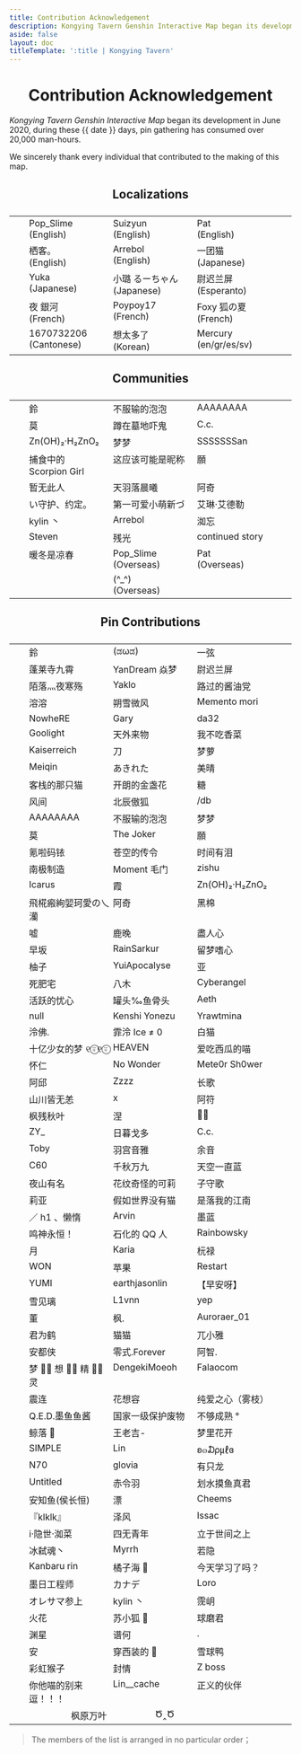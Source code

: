 ```yaml
---
title: Contribution Acknowledgement
description: Kongying Tavern Genshin Interactive Map began its development in June 2020, during these days, pin gathering has consumed over 20,000 man-hours. We sincerely thank every individual that contributed to the making of this map. We sincerely thank every individual that contributed to the making of this map.
aside: false
layout: doc
titleTemplate: ':title | Kongying Tavern'
---
```


<script setup>
import { ref } from 'vue';
import dayjs from 'dayjs';

const date = ref(dayjs().diff(dayjs('2020-06-1'), 'day'));
</script>

# Contribution Acknowledgement

_Kongying Tavern Genshin Interactive Map_ began its development in June 2020, during these <time> {{ date }} </time> days, pin gathering has consumed over 20,000 man-hours.

We sincerely thank every individual that contributed to the making of this map.

## Localizations

| Name                                |
| ----------------------------------- |
| Pop_Slime <br /> (English)    |
| Suizyun <br /> (English)      |
| Pat <br /> (English)          |
| 栖客。<br /> (English)           |
| Arrebol <br /> (English)      |
| 一团猫 <br /> (Japanese)         |
| Yuka <br /> (Japanese)        |
| 小璐 るーちゃん <br /> (Japanese)    |
| 尉迟兰屏 <br /> (Esperanto)       |
| 夜 銀河 <br /> (French)          |
| Poypoy17 <br /> (French)      |
| Foxy 狐の夏 <br /> (French)      |
| 1670732206 <br /> (Cantonese) |
| 想太多了 <br /> (Korean)          |
| Mercury <br /> (en/gr/es/sv)  |

## Communities

| Name                                     |
| ---------------------------------------- |
| 鈴                                        |
| 不服输的泡泡                                   |
| AAAAAAAA                                 |
| 莫                                        |
| 蹲在墓地吓鬼                                   |
| C.c.                                     |
| Zn(OH)₂·H₂ZnO₂                           |
| 梦梦                                       |
| SSSSSSSan                                |
| 捕食中的 Scorpion Girl                       |
| 这应该可能是昵称                                 |
| 願                                        |
| 暂无此人                                     |
| 天羽落晨曦                                    |
| 阿奇                                       |
| い守护、约定。                                  |
| 第一可爱小萌新づ                                 |
| 艾琳·艾德勒                                   |
| kylin 丶                                  |
| Arrebol                                  |
| 洳忘                                       |
| Steven                                   |
| 残光                                       |
| continued story                          |
| 暖冬是凉春                                    |
| Pop_Slime <br /> (Overseas)        |
| Pat <br /> (Overseas)              |
| \(\^\_\^\) <br /> (Overseas) |

## Pin Contributions

| Name             |
| ---------------- |
| 鈴                |
| (ಡωಡ)            |
| 一弦               |
| 蓬莱寺九霄            |
| YanDream 焱梦      |
| 尉迟兰屏             |
| 陌落灬夜寒殇           |
| Yaklo            |
| 路过的酱油党           |
| 溶溶               |
| 朔雪微风             |
| Memento mori     |
| NowheRE          |
| Gary             |
| da32             |
| Goolight         |
| 天外来物             |
| 我不吃香菜            |
| Kaiserreich      |
| 刀                |
| 梦萝               |
| Meiqin           |
| あきれた             |
| 美晴               |
| 客栈的那只猫           |
| 开朗的金盏花           |
| 糖                |
| 风间               |
| 北辰傲狐             |
| /db              |
| AAAAAAAA         |
| 不服输的泡泡           |
| 梦梦               |
| 莫                |
| The Joker        |
| 願                |
| 氪啦码铱             |
| 苍空的传令            |
| 时间有泪             |
| 南极制造             |
| Moment 毛门        |
| zishu            |
| Icarus           |
| 霞                |
| Zn(OH)₂·H₂ZnO₂   |
| 飛椛瘢絢婯珂愛の乀灡       |
| 阿奇               |
| 黑棉               |
| 嘘                |
| 鹿晚               |
| 盡人心              |
| 早坂               |
| RainSarkur       |
| 留梦嗜心             |
| 柚子               |
| YuiApocalyse     |
| 亚                |
| 死肥宅              |
| 八木               |
| Cyberangel       |
| 活跃的忧心            |
| 罐头‰鱼骨头           |
| Aeth             |
| null             |
| Kenshi Yonezu    |
| Yrawtmina        |
| 泠佛.              |
| 霏泠 Ice ≠ 0       |
| 白猫               |
| 十亿少女的梦 ୧⍤⃝୧⍤⃝    |
| HEAVEN           |
| 爱吃西瓜的喵           |
| 怀仁               |
| No Wonder        |
| Mete0r Sh0wer    |
| 阿邱               |
| Zzzz             |
| 长歌               |
| 山川皆无恙            |
| x                |
| 阿符               |
| 枫残秋叶             |
| 涅                |
| 🖐🏻               |
| ZY\_           |
| 日暮戈多             |
| C.c.             |
| Toby             |
| 羽宫音雅             |
| 余音               |
| C60              |
| 千秋万九             |
| 天空一直蓝            |
| 夜山有名             |
| 花纹奇怪的可莉          |
| 子守歌              |
| 莉亚               |
| 假如世界没有猫          |
| 是落我的江南           |
| ／ h1 、懒惰         |
| Arvin            |
| 墨蓝               |
| 鸣神永恒！            |
| 石化的 QQ 人         |
| Rainbowsky       |
| 月                |
| Karia            |
| 杬禄               |
| WON              |
| 苹果               |
| Restart          |
| YUMI             |
| earthjasonlin    |
| 【早安呀】            |
| 雪见璃              |
| L1vnn            |
| yep              |
| 董                |
| 枫.               |
| Auroraer_01      |
| 君为鹤              |
| 猫猫               |
| 兀小雅              |
| 安都侠              |
| 零式.Forever       |
| 阿智.              |
| 梦 ⃢⃢ 想 ⃢⃢ 精 ⃢⃢ 灵 |
| DengekiMoeoh     |
| Falaocom         |
| 震连               |
| 花想容              |
| 纯爱之心（雾枝）         |
| Q.E.D.墨鱼鱼酱       |
| 国家一级保护废物         |
| 不够成熟 °           |
| 鲸落 🐳             |
| 王老吉-             |
| 梦里花开             |
| SIMPLE           |
| Lin              |
| ʚ๓₯㎕ɞ            |
| N70              |
| glovia           |
| 有只龙              |
| Untitled         |
| 赤令羽              |
| 划水摸鱼真君           |
| 安知鱼(侯长恒)         |
| 漂                |
| Cheems           |
| 『klklk』          |
| 泽风               |
| Issac            |
| i·隐世·洳菜          |
| 四无青年             |
| 立于世间之上           |
| 冰弑魂丶             |
| Myrrh            |
| 若隐               |
| Kanbaru rin      |
| 橘子海 🍊            |
| 今天学习了吗？          |
| 墨日工程师            |
| カナデ              |
| Loro             |
| オレサマ参上           |
| kylin 丶          |
| 霃岄               |
| 火花               |
| 苏小狐 🦊            |
| 球磨君              |
| 渊星               |
| 谱何               |
| .                |
| 安                |
| 穿西装的 🐶           |
| 雪球鸭              |
| 彩虹猴子             |
| 封情               |
| Z boss           |
| 你他喵的别来逗！！！       |
| Lin\_\_cache |
| 正义的伙伴            |
| 枫原万叶             |
| Ծ‸Ծ              |

> The members of the list is arranged in no particular order；

<style lang="scss" scoped>
h1,h2,h3,h4 {
  text-align: center;
}

h4 {
  opacity: .75;
}

h1 {
  background: var(--vp-home-hero-name-background);
  -webkit-background-clip: text;
  background-clip: text;
  -webkit-text-fill-color: var(--vp-home-hero-name-color);
}

thead {
  display: none;
}

tbody {
display: flex;
  flex-wrap: wrap;
  justify-content: center;
  tr {
    width: 150px;
    border: none;
    background-color: transparent !important;
    &:hover {
      color: var(--vp-button-brand-active-bg);
      transform: translate3d(0, -4px, 0);
      transition: all .5s;
    }
    td {
      display: inline-block;
      width: 100%;
      border: none;
      background-color: transparent !important;
    }
  }
} 
</style>
